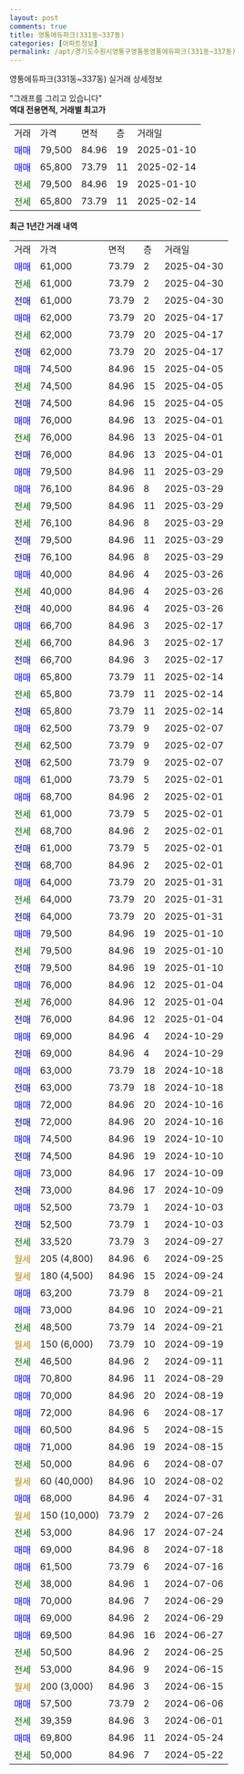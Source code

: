 ```yaml
---
layout: post
comments: true
title: 영통에듀파크(331동~337동)
categories: [아파트정보]
permalink: /apt/경기도수원시영통구영통동영통에듀파크(331동~337동)
---
```


영통에듀파크(331동~337동) 실거래 상세정보

<script type="text/javascript">
  google.charts.load('current', {'packages':['line', 'corechart']});
  google.charts.setOnLoadCallback(drawChart);

  function drawChart() {
    var data = new google.visualization.DataTable();
    data.addColumn('date', '거래일');
    data.addColumn('number', "매매");
    data.addColumn('number', "전세");
    data.addColumn('number', "전매");

    data.addRows([[new Date(Date.parse("2025-04-30")), 61000, null, null], [new Date(Date.parse("2025-04-30")), null, 61000, null], [new Date(Date.parse("2025-04-30")), null, null, 61000], [new Date(Date.parse("2025-04-17")), 62000, null, null], [new Date(Date.parse("2025-04-17")), null, 62000, null], [new Date(Date.parse("2025-04-17")), null, null, 62000], [new Date(Date.parse("2025-04-05")), 74500, null, null], [new Date(Date.parse("2025-04-05")), null, 74500, null], [new Date(Date.parse("2025-04-05")), null, null, 74500], [new Date(Date.parse("2025-04-01")), 76000, null, null], [new Date(Date.parse("2025-04-01")), null, 76000, null], [new Date(Date.parse("2025-04-01")), null, null, 76000], [new Date(Date.parse("2025-03-29")), 79500, null, null], [new Date(Date.parse("2025-03-29")), 76100, null, null], [new Date(Date.parse("2025-03-29")), null, 79500, null], [new Date(Date.parse("2025-03-29")), null, 76100, null], [new Date(Date.parse("2025-03-29")), null, null, 79500], [new Date(Date.parse("2025-03-29")), null, null, 76100], [new Date(Date.parse("2025-03-26")), 40000, null, null], [new Date(Date.parse("2025-03-26")), null, 40000, null], [new Date(Date.parse("2025-03-26")), null, null, 40000], [new Date(Date.parse("2025-02-17")), 66700, null, null], [new Date(Date.parse("2025-02-17")), null, 66700, null], [new Date(Date.parse("2025-02-17")), null, null, 66700], [new Date(Date.parse("2025-02-14")), 65800, null, null], [new Date(Date.parse("2025-02-14")), null, 65800, null], [new Date(Date.parse("2025-02-14")), null, null, 65800], [new Date(Date.parse("2025-02-07")), 62500, null, null], [new Date(Date.parse("2025-02-07")), null, 62500, null], [new Date(Date.parse("2025-02-07")), null, null, 62500], [new Date(Date.parse("2025-02-01")), 61000, null, null], [new Date(Date.parse("2025-02-01")), 68700, null, null], [new Date(Date.parse("2025-02-01")), null, 61000, null], [new Date(Date.parse("2025-02-01")), null, 68700, null], [new Date(Date.parse("2025-02-01")), null, null, 61000], [new Date(Date.parse("2025-02-01")), null, null, 68700], [new Date(Date.parse("2025-01-31")), 64000, null, null], [new Date(Date.parse("2025-01-31")), null, 64000, null], [new Date(Date.parse("2025-01-31")), null, null, 64000], [new Date(Date.parse("2025-01-10")), 79500, null, null], [new Date(Date.parse("2025-01-10")), null, 79500, null], [new Date(Date.parse("2025-01-10")), null, null, 79500], [new Date(Date.parse("2025-01-04")), 76000, null, null], [new Date(Date.parse("2025-01-04")), null, 76000, null], [new Date(Date.parse("2025-01-04")), null, null, 76000], [new Date(Date.parse("2024-10-29")), 69000, null, null], [new Date(Date.parse("2024-10-29")), null, null, 69000], [new Date(Date.parse("2024-10-18")), 63000, null, null], [new Date(Date.parse("2024-10-18")), null, null, 63000], [new Date(Date.parse("2024-10-16")), 72000, null, null], [new Date(Date.parse("2024-10-16")), null, null, 72000], [new Date(Date.parse("2024-10-10")), 74500, null, null], [new Date(Date.parse("2024-10-10")), null, null, 74500], [new Date(Date.parse("2024-10-09")), 73000, null, null], [new Date(Date.parse("2024-10-09")), null, null, 73000], [new Date(Date.parse("2024-10-03")), 52500, null, null], [new Date(Date.parse("2024-10-03")), null, null, 52500], [new Date(Date.parse("2024-09-27")), null, 33520, null], [new Date(Date.parse("2024-09-25")), null, null, null], [new Date(Date.parse("2024-09-24")), null, null, null], [new Date(Date.parse("2024-09-21")), 63200, null, null], [new Date(Date.parse("2024-09-21")), 73000, null, null], [new Date(Date.parse("2024-09-21")), null, 48500, null], [new Date(Date.parse("2024-09-19")), null, null, null], [new Date(Date.parse("2024-09-11")), null, 46500, null], [new Date(Date.parse("2024-08-29")), 70800, null, null], [new Date(Date.parse("2024-08-19")), 70000, null, null], [new Date(Date.parse("2024-08-17")), 72000, null, null], [new Date(Date.parse("2024-08-15")), 60500, null, null], [new Date(Date.parse("2024-08-15")), 71000, null, null], [new Date(Date.parse("2024-08-07")), null, 50000, null], [new Date(Date.parse("2024-08-02")), null, null, null], [new Date(Date.parse("2024-07-31")), 68000, null, null], [new Date(Date.parse("2024-07-26")), null, null, null], [new Date(Date.parse("2024-07-24")), null, 53000, null], [new Date(Date.parse("2024-07-18")), 69000, null, null], [new Date(Date.parse("2024-07-16")), 61500, null, null], [new Date(Date.parse("2024-07-06")), null, 38000, null], [new Date(Date.parse("2024-06-29")), 70000, null, null], [new Date(Date.parse("2024-06-29")), 69000, null, null], [new Date(Date.parse("2024-06-27")), 69500, null, null], [new Date(Date.parse("2024-06-25")), null, 50500, null], [new Date(Date.parse("2024-06-15")), null, 53000, null], [new Date(Date.parse("2024-06-15")), null, null, null], [new Date(Date.parse("2024-06-06")), 57500, null, null], [new Date(Date.parse("2024-06-01")), null, 39359, null], [new Date(Date.parse("2024-05-24")), 69800, null, null], [new Date(Date.parse("2024-05-22")), null, 50000, null]]);

    var options = {
      hAxis: {
        format: 'yyyy/MM/dd'
      },    
      lineWidth: 0,
      pointsVisible: true,    
      title: '최근 1년간 유형별 실거래가 분포',
      legend: { position: 'bottom' }
    };

    var formatter = new google.visualization.NumberFormat({pattern:'###,###'} );
    formatter.format(data, 1);
    formatter.format(data, 2);
    
    setTimeout(function() {
        var chart = new google.visualization.LineChart(document.getElementById('columnchart_material'));
        chart.draw(data, (options));
        document.getElementById('loading').style.display = 'none';
    }, 200);
  }
</script>


<div id="loading" style="z-index:20; display: block; margin-left: 0px">"그래프를 그리고 있습니다"</div>
<div id="columnchart_material" style="width: 95%; margin-left: 0px; display: block"></div>
<!-- contents start -->
<b>역대 전용면적, 거래별 최고가</b>
<table class="sortable">
    <tr>
      <td>거래</td>
      <td>가격</td>
      <td>면적</td>
      <td>층</td>
      <td>거래일</td>
    </tr>
        <tr>
          <td><a style="color: blue">매매</a></td>
          <td>79,500</td>
          <td>84.96</td>
          <td>19</td>
          <td>2025-01-10</td>
        </tr>            <tr>
          <td><a style="color: blue">매매</a></td>
          <td>65,800</td>
          <td>73.79</td>
          <td>11</td>
          <td>2025-02-14</td>
        </tr>        
        <tr>
              <td><a style="color: darkgreen">전세</a></td>
              <td>79,500</td>
              <td>84.96</td>
              <td>19</td>
              <td>2025-01-10</td>
            </tr>            <tr>
              <td><a style="color: darkgreen">전세</a></td>
              <td>65,800</td>
              <td>73.79</td>
              <td>11</td>
              <td>2025-02-14</td>
            </tr>        
    
</table>

<b>최근 1년간 거래 내역</b>

<table class="sortable">
    <tr>
      <td>거래</td>
      <td>가격</td>
      <td>면적</td>
      <td>층</td>
      <td>거래일</td>
    </tr>
    <tr>
      <td><a style="color: blue">매매</a></td>
      <td>61,000</td>
      <td>73.79</td>
      <td>2</td>
      <td>2025-04-30</td>
    </tr>          <tr>
      <td><a style="color: darkgreen">전세</a></td>
      <td>61,000</td>
      <td>73.79</td>
      <td>2</td>
      <td>2025-04-30</td>
    </tr>          <tr>
      <td><a style="color: darkblue">전매</a></td>
      <td>61,000</td>
      <td>73.79</td>
      <td>2</td>
      <td>2025-04-30</td>
    </tr>          <tr>
      <td><a style="color: blue">매매</a></td>
      <td>62,000</td>
      <td>73.79</td>
      <td>20</td>
      <td>2025-04-17</td>
    </tr>          <tr>
      <td><a style="color: darkgreen">전세</a></td>
      <td>62,000</td>
      <td>73.79</td>
      <td>20</td>
      <td>2025-04-17</td>
    </tr>          <tr>
      <td><a style="color: darkblue">전매</a></td>
      <td>62,000</td>
      <td>73.79</td>
      <td>20</td>
      <td>2025-04-17</td>
    </tr>          <tr>
      <td><a style="color: blue">매매</a></td>
      <td>74,500</td>
      <td>84.96</td>
      <td>15</td>
      <td>2025-04-05</td>
    </tr>          <tr>
      <td><a style="color: darkgreen">전세</a></td>
      <td>74,500</td>
      <td>84.96</td>
      <td>15</td>
      <td>2025-04-05</td>
    </tr>          <tr>
      <td><a style="color: darkblue">전매</a></td>
      <td>74,500</td>
      <td>84.96</td>
      <td>15</td>
      <td>2025-04-05</td>
    </tr>          <tr>
      <td><a style="color: blue">매매</a></td>
      <td>76,000</td>
      <td>84.96</td>
      <td>13</td>
      <td>2025-04-01</td>
    </tr>          <tr>
      <td><a style="color: darkgreen">전세</a></td>
      <td>76,000</td>
      <td>84.96</td>
      <td>13</td>
      <td>2025-04-01</td>
    </tr>          <tr>
      <td><a style="color: darkblue">전매</a></td>
      <td>76,000</td>
      <td>84.96</td>
      <td>13</td>
      <td>2025-04-01</td>
    </tr>          <tr>
      <td><a style="color: blue">매매</a></td>
      <td>79,500</td>
      <td>84.96</td>
      <td>11</td>
      <td>2025-03-29</td>
    </tr>          <tr>
      <td><a style="color: blue">매매</a></td>
      <td>76,100</td>
      <td>84.96</td>
      <td>8</td>
      <td>2025-03-29</td>
    </tr>          <tr>
      <td><a style="color: darkgreen">전세</a></td>
      <td>79,500</td>
      <td>84.96</td>
      <td>11</td>
      <td>2025-03-29</td>
    </tr>          <tr>
      <td><a style="color: darkgreen">전세</a></td>
      <td>76,100</td>
      <td>84.96</td>
      <td>8</td>
      <td>2025-03-29</td>
    </tr>          <tr>
      <td><a style="color: darkblue">전매</a></td>
      <td>79,500</td>
      <td>84.96</td>
      <td>11</td>
      <td>2025-03-29</td>
    </tr>          <tr>
      <td><a style="color: darkblue">전매</a></td>
      <td>76,100</td>
      <td>84.96</td>
      <td>8</td>
      <td>2025-03-29</td>
    </tr>          <tr>
      <td><a style="color: blue">매매</a></td>
      <td>40,000</td>
      <td>84.96</td>
      <td>4</td>
      <td>2025-03-26</td>
    </tr>          <tr>
      <td><a style="color: darkgreen">전세</a></td>
      <td>40,000</td>
      <td>84.96</td>
      <td>4</td>
      <td>2025-03-26</td>
    </tr>          <tr>
      <td><a style="color: darkblue">전매</a></td>
      <td>40,000</td>
      <td>84.96</td>
      <td>4</td>
      <td>2025-03-26</td>
    </tr>          <tr>
      <td><a style="color: blue">매매</a></td>
      <td>66,700</td>
      <td>84.96</td>
      <td>3</td>
      <td>2025-02-17</td>
    </tr>          <tr>
      <td><a style="color: darkgreen">전세</a></td>
      <td>66,700</td>
      <td>84.96</td>
      <td>3</td>
      <td>2025-02-17</td>
    </tr>          <tr>
      <td><a style="color: darkblue">전매</a></td>
      <td>66,700</td>
      <td>84.96</td>
      <td>3</td>
      <td>2025-02-17</td>
    </tr>          <tr>
      <td><a style="color: blue">매매</a></td>
      <td>65,800</td>
      <td>73.79</td>
      <td>11</td>
      <td>2025-02-14</td>
    </tr>          <tr>
      <td><a style="color: darkgreen">전세</a></td>
      <td>65,800</td>
      <td>73.79</td>
      <td>11</td>
      <td>2025-02-14</td>
    </tr>          <tr>
      <td><a style="color: darkblue">전매</a></td>
      <td>65,800</td>
      <td>73.79</td>
      <td>11</td>
      <td>2025-02-14</td>
    </tr>          <tr>
      <td><a style="color: blue">매매</a></td>
      <td>62,500</td>
      <td>73.79</td>
      <td>9</td>
      <td>2025-02-07</td>
    </tr>          <tr>
      <td><a style="color: darkgreen">전세</a></td>
      <td>62,500</td>
      <td>73.79</td>
      <td>9</td>
      <td>2025-02-07</td>
    </tr>          <tr>
      <td><a style="color: darkblue">전매</a></td>
      <td>62,500</td>
      <td>73.79</td>
      <td>9</td>
      <td>2025-02-07</td>
    </tr>          <tr>
      <td><a style="color: blue">매매</a></td>
      <td>61,000</td>
      <td>73.79</td>
      <td>5</td>
      <td>2025-02-01</td>
    </tr>          <tr>
      <td><a style="color: blue">매매</a></td>
      <td>68,700</td>
      <td>84.96</td>
      <td>2</td>
      <td>2025-02-01</td>
    </tr>          <tr>
      <td><a style="color: darkgreen">전세</a></td>
      <td>61,000</td>
      <td>73.79</td>
      <td>5</td>
      <td>2025-02-01</td>
    </tr>          <tr>
      <td><a style="color: darkgreen">전세</a></td>
      <td>68,700</td>
      <td>84.96</td>
      <td>2</td>
      <td>2025-02-01</td>
    </tr>          <tr>
      <td><a style="color: darkblue">전매</a></td>
      <td>61,000</td>
      <td>73.79</td>
      <td>5</td>
      <td>2025-02-01</td>
    </tr>          <tr>
      <td><a style="color: darkblue">전매</a></td>
      <td>68,700</td>
      <td>84.96</td>
      <td>2</td>
      <td>2025-02-01</td>
    </tr>          <tr>
      <td><a style="color: blue">매매</a></td>
      <td>64,000</td>
      <td>73.79</td>
      <td>20</td>
      <td>2025-01-31</td>
    </tr>          <tr>
      <td><a style="color: darkgreen">전세</a></td>
      <td>64,000</td>
      <td>73.79</td>
      <td>20</td>
      <td>2025-01-31</td>
    </tr>          <tr>
      <td><a style="color: darkblue">전매</a></td>
      <td>64,000</td>
      <td>73.79</td>
      <td>20</td>
      <td>2025-01-31</td>
    </tr>          <tr>
      <td><a style="color: blue">매매</a></td>
      <td>79,500</td>
      <td>84.96</td>
      <td>19</td>
      <td>2025-01-10</td>
    </tr>          <tr>
      <td><a style="color: darkgreen">전세</a></td>
      <td>79,500</td>
      <td>84.96</td>
      <td>19</td>
      <td>2025-01-10</td>
    </tr>          <tr>
      <td><a style="color: darkblue">전매</a></td>
      <td>79,500</td>
      <td>84.96</td>
      <td>19</td>
      <td>2025-01-10</td>
    </tr>          <tr>
      <td><a style="color: blue">매매</a></td>
      <td>76,000</td>
      <td>84.96</td>
      <td>12</td>
      <td>2025-01-04</td>
    </tr>          <tr>
      <td><a style="color: darkgreen">전세</a></td>
      <td>76,000</td>
      <td>84.96</td>
      <td>12</td>
      <td>2025-01-04</td>
    </tr>          <tr>
      <td><a style="color: darkblue">전매</a></td>
      <td>76,000</td>
      <td>84.96</td>
      <td>12</td>
      <td>2025-01-04</td>
    </tr>          <tr>
      <td><a style="color: blue">매매</a></td>
      <td>69,000</td>
      <td>84.96</td>
      <td>4</td>
      <td>2024-10-29</td>
    </tr>          <tr>
      <td><a style="color: darkblue">전매</a></td>
      <td>69,000</td>
      <td>84.96</td>
      <td>4</td>
      <td>2024-10-29</td>
    </tr>          <tr>
      <td><a style="color: blue">매매</a></td>
      <td>63,000</td>
      <td>73.79</td>
      <td>18</td>
      <td>2024-10-18</td>
    </tr>          <tr>
      <td><a style="color: darkblue">전매</a></td>
      <td>63,000</td>
      <td>73.79</td>
      <td>18</td>
      <td>2024-10-18</td>
    </tr>          <tr>
      <td><a style="color: blue">매매</a></td>
      <td>72,000</td>
      <td>84.96</td>
      <td>20</td>
      <td>2024-10-16</td>
    </tr>          <tr>
      <td><a style="color: darkblue">전매</a></td>
      <td>72,000</td>
      <td>84.96</td>
      <td>20</td>
      <td>2024-10-16</td>
    </tr>          <tr>
      <td><a style="color: blue">매매</a></td>
      <td>74,500</td>
      <td>84.96</td>
      <td>19</td>
      <td>2024-10-10</td>
    </tr>          <tr>
      <td><a style="color: darkblue">전매</a></td>
      <td>74,500</td>
      <td>84.96</td>
      <td>19</td>
      <td>2024-10-10</td>
    </tr>          <tr>
      <td><a style="color: blue">매매</a></td>
      <td>73,000</td>
      <td>84.96</td>
      <td>17</td>
      <td>2024-10-09</td>
    </tr>          <tr>
      <td><a style="color: darkblue">전매</a></td>
      <td>73,000</td>
      <td>84.96</td>
      <td>17</td>
      <td>2024-10-09</td>
    </tr>          <tr>
      <td><a style="color: blue">매매</a></td>
      <td>52,500</td>
      <td>73.79</td>
      <td>1</td>
      <td>2024-10-03</td>
    </tr>          <tr>
      <td><a style="color: darkblue">전매</a></td>
      <td>52,500</td>
      <td>73.79</td>
      <td>1</td>
      <td>2024-10-03</td>
    </tr>          <tr>
      <td><a style="color: darkgreen">전세</a></td>
      <td>33,520</td>
      <td>73.79</td>
      <td>3</td>
      <td>2024-09-27</td>
    </tr>          <tr>
      <td><a style="color: darkgoldenrod">월세</a></td>
      <td>205 (4,800)</td>
      <td>84.96</td>
      <td>6</td>
      <td>2024-09-25</td>
    </tr>          <tr>
      <td><a style="color: darkgoldenrod">월세</a></td>
      <td>180 (4,500)</td>
      <td>84.96</td>
      <td>15</td>
      <td>2024-09-24</td>
    </tr>          <tr>
      <td><a style="color: blue">매매</a></td>
      <td>63,200</td>
      <td>73.79</td>
      <td>8</td>
      <td>2024-09-21</td>
    </tr>          <tr>
      <td><a style="color: blue">매매</a></td>
      <td>73,000</td>
      <td>84.96</td>
      <td>10</td>
      <td>2024-09-21</td>
    </tr>          <tr>
      <td><a style="color: darkgreen">전세</a></td>
      <td>48,500</td>
      <td>73.79</td>
      <td>14</td>
      <td>2024-09-21</td>
    </tr>          <tr>
      <td><a style="color: darkgoldenrod">월세</a></td>
      <td>150 (6,000)</td>
      <td>73.79</td>
      <td>10</td>
      <td>2024-09-19</td>
    </tr>          <tr>
      <td><a style="color: darkgreen">전세</a></td>
      <td>46,500</td>
      <td>84.96</td>
      <td>2</td>
      <td>2024-09-11</td>
    </tr>          <tr>
      <td><a style="color: blue">매매</a></td>
      <td>70,800</td>
      <td>84.96</td>
      <td>11</td>
      <td>2024-08-29</td>
    </tr>          <tr>
      <td><a style="color: blue">매매</a></td>
      <td>70,000</td>
      <td>84.96</td>
      <td>20</td>
      <td>2024-08-19</td>
    </tr>          <tr>
      <td><a style="color: blue">매매</a></td>
      <td>72,000</td>
      <td>84.96</td>
      <td>6</td>
      <td>2024-08-17</td>
    </tr>          <tr>
      <td><a style="color: blue">매매</a></td>
      <td>60,500</td>
      <td>84.96</td>
      <td>5</td>
      <td>2024-08-15</td>
    </tr>          <tr>
      <td><a style="color: blue">매매</a></td>
      <td>71,000</td>
      <td>84.96</td>
      <td>19</td>
      <td>2024-08-15</td>
    </tr>          <tr>
      <td><a style="color: darkgreen">전세</a></td>
      <td>50,000</td>
      <td>84.96</td>
      <td>6</td>
      <td>2024-08-07</td>
    </tr>          <tr>
      <td><a style="color: darkgoldenrod">월세</a></td>
      <td>60 (40,000)</td>
      <td>84.96</td>
      <td>10</td>
      <td>2024-08-02</td>
    </tr>          <tr>
      <td><a style="color: blue">매매</a></td>
      <td>68,000</td>
      <td>84.96</td>
      <td>4</td>
      <td>2024-07-31</td>
    </tr>          <tr>
      <td><a style="color: darkgoldenrod">월세</a></td>
      <td>150 (10,000)</td>
      <td>73.79</td>
      <td>2</td>
      <td>2024-07-26</td>
    </tr>          <tr>
      <td><a style="color: darkgreen">전세</a></td>
      <td>53,000</td>
      <td>84.96</td>
      <td>17</td>
      <td>2024-07-24</td>
    </tr>          <tr>
      <td><a style="color: blue">매매</a></td>
      <td>69,000</td>
      <td>84.96</td>
      <td>8</td>
      <td>2024-07-18</td>
    </tr>          <tr>
      <td><a style="color: blue">매매</a></td>
      <td>61,500</td>
      <td>73.79</td>
      <td>6</td>
      <td>2024-07-16</td>
    </tr>          <tr>
      <td><a style="color: darkgreen">전세</a></td>
      <td>38,000</td>
      <td>84.96</td>
      <td>1</td>
      <td>2024-07-06</td>
    </tr>          <tr>
      <td><a style="color: blue">매매</a></td>
      <td>70,000</td>
      <td>84.96</td>
      <td>7</td>
      <td>2024-06-29</td>
    </tr>          <tr>
      <td><a style="color: blue">매매</a></td>
      <td>69,000</td>
      <td>84.96</td>
      <td>2</td>
      <td>2024-06-29</td>
    </tr>          <tr>
      <td><a style="color: blue">매매</a></td>
      <td>69,500</td>
      <td>84.96</td>
      <td>16</td>
      <td>2024-06-27</td>
    </tr>          <tr>
      <td><a style="color: darkgreen">전세</a></td>
      <td>50,500</td>
      <td>84.96</td>
      <td>2</td>
      <td>2024-06-25</td>
    </tr>          <tr>
      <td><a style="color: darkgreen">전세</a></td>
      <td>53,000</td>
      <td>84.96</td>
      <td>9</td>
      <td>2024-06-15</td>
    </tr>          <tr>
      <td><a style="color: darkgoldenrod">월세</a></td>
      <td>200 (3,000)</td>
      <td>84.96</td>
      <td>3</td>
      <td>2024-06-15</td>
    </tr>          <tr>
      <td><a style="color: blue">매매</a></td>
      <td>57,500</td>
      <td>73.79</td>
      <td>2</td>
      <td>2024-06-06</td>
    </tr>          <tr>
      <td><a style="color: darkgreen">전세</a></td>
      <td>39,359</td>
      <td>84.96</td>
      <td>3</td>
      <td>2024-06-01</td>
    </tr>          <tr>
      <td><a style="color: blue">매매</a></td>
      <td>69,800</td>
      <td>84.96</td>
      <td>11</td>
      <td>2024-05-24</td>
    </tr>          <tr>
      <td><a style="color: darkgreen">전세</a></td>
      <td>50,000</td>
      <td>84.96</td>
      <td>7</td>
      <td>2024-05-22</td>
    </tr>      </table>
<!-- contents end -->    

